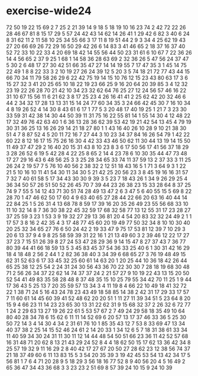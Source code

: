 # exercise-wide24
72
50
19
22
15
69
2
7
25
2
21
39
14
9
18
5
18
19
10
16
23
74
2
42
72
22
26
28
46
67
81
8
15
17
29
5
57
24
42
43
14
62
14
26
41
1
29
42
6
82
3
40
6
24
8
31
62
11
2
11
58
10
25
34
55
66
3
17
11
8
19
51
44
2
9
3
34
4
25
62
19
43
27
20
66
69
26
72
29
16
50
29
42
26
6
14
83
3
41
46
65
2
18
37
16
37
40
52
72
33
10
22
33
4
20
69
18
42
14
55
56
44
50
23
31
61
6
10
67
7
22
36
26
14
4
56
65
2
37
9
25
1
68
1
14
58
36
28
63
69
2
32
36
26
5
47
56
24
37
47
5
30
2
6
48
17
27
30
42
51
66
35
47
27
14
14
19
55
7
17
47
35
3
1
45
14
75
22
49
1
8
8
22
33
3
2
10
19
27
26
24
39
12
5
20
3
5
74
18
21
72
77
43
44
15
66
70
34
11
79
58
26
29
6
22
42
75
19
14
15
10
76
12
15
23
43
80
63
17
3
6
15
27
32
3
41
20
25
65
10
18
22
19
23
66
25
9
16
20
64
20
39
85
3
4
12
32
23
19
22
26
28
70
21
42
10
34
23
32
62
64
76
25
27
12
24
56
57
46
16
22
31
10
67
15
56
11
6
21
62
3
8
17
25
23
4
26
16
41
41
2
25
62
42
20
32
46
6
44
2
34
32
17
28
13
13
31
15
14
24
77
60
34
35
3
24
66
42
45
30
7
16
10
34
4
8
19
26
52
4
14
30
8
43
61
6
17
1
77
5
3
20
48
17
40
19
25
1
21
7
3
23
30
33
59
31
42
38
14
30
44
50
39
11
31
75
16
22
55
81
14
1
55
14
30
4
12
48
22
17
32
49
76
42
63
40
1
6
36
13
28
36
62
39
53
42
19
21
42
54
13
45
4
79
19
30
31
36
25
13
16
26
29
14
21
18
27
80
1
1
43
16
40
26
10
28
9
10
21
38
30
51
4
7
8
87
52
4
5
20
11
72
16
7
27
44
3
10
23
34
37
84
16
26
54
79
1
42
22
60
22
8
12
16
17
15
75
26
16
30
4
42
33
43
46
50
62
11
30
44
13
19
14
15
50
11
49
37
47
29
2
16
40
20
15
31
43
8
10
23
8
3
6
17
50
56
17
41
56
37
18
29
3
28
26
52
6
19
5
42
28
4
22
25
8
65
2
14
4
23
78
6
10
30
35
44
47
73
48
17
27
29
16
43
6
48
56
25
3
3
25
28
34
65
33
74
11
37
59
13
2
37
33
3
11
25
26
24
2
19
57
7
5
76
10
40
56
2
38
32
2
12
51
18
43
16
5
1
71
3
64
9
3
1
22
21
5
10
16
10
11
41
54
30
11
34
30
5
21
42
25
20
56
23
3
8
45
19
16
16
31
57
7
32
7
40
61
58
5
17
34
43
30
30
9
39
3
5
23
7
18
43
26
1
34
9
26
29
25
4
36
34
50
57
26
51
50
52
26
45
70
7
39
44
23
26
38
23
15
33
28
64
8
37
25
74
9
7
55
5
14
12
43
71
30
51
74
28
49
13
47
2
6
3
47
5
6
40
55
15
5
69
8
22
28
70
1
47
46
62
50
17
60
4
9
63
40
65
27
28
44
22
66
20
63
16
40
44
14
22
84
25
1
5
26
31
4
13
68
78
8
59
17
39
16
20
35
26
49
23
55
56
68
33
10
11
10
32
14
8
7
36
30
38
22
45
32
59
17
68
32
58
77
13
12
55
31
17
23
28
27
37
25
59
3
23
1
53
3
9
19
32
27
29
13
36
81
20
4
54
20
83
32
32
24
49
2
1
1
17
57
3
8
16
2
42
35
4
3
17
48
77
45
60
20
19
49
77
50
32
34
8
10
10
30
40
20
25
32
34
65
27
76
6
50
24
42
2
19
33
47
9
75
17
53
81
12
39
7
10
29
3
20
6
13
37
9
4
9
8
25
58
59
39
31
22
16
1
21
13
49
60
3
2
39
46
12
22
17
27
37
23
7
15
51
26
39
8
27
24
53
47
28
29
36
9
14
15
47
8
27
37
43
7
36
77
80
39
44
41
66
18
59
13
5
3
45
83
45
37
54
36
33
25
40
6
1
30
31
42
16
29
18
4
18
48
2
56
2
44
1
2
82
36
38
40
3
34
39
6
68
65
27
3
76
19
48
49
15
62
31
52
63
6
17
33
45
32
25
60
61
14
63
20
1
20
25
44
10
36
18
42
26
44
65
25
38
12
25
54
2
24
31
24
30
56
43
36
70
22
30
30
7
28
18
19
68
30
48
71
2
56
26
34
37
22
62
14
74
37
37
24
2
21
57
27
9
10
19
22
43
13
15
20
50
52
54
41
49
83
35
58
28
48
8
37
48
35
15
10
25
79
55
34
42
70
11
25
1
9
44
17
36
43
5
25
13
7
20
35
59
57
13
34
3
4
11
19
8
4
66
22
10
49
18
41
32
72
22
1
38
71
24
5
16
43
24
78
23
43
49
18
58
85
14
38
2
42
31
17
29
33
17
57
7
11
60
61
14
45
60
39
41
52
48
62
20
20
51
1
11
27
11
39
34
51
5
23
64
8
20
15
9
4
66
23
11
14
23
23
65
30
13
31
22
62
31
9
15
68
32
37
2
26
32
6
72
77
1
24
2
29
63
13
27
19
26
22
61
5
53
57
67
2
7
49
24
29
58
18
35
49
10
64
80
40
28
34
78
6
15
62
6
11
11
14
52
69
6
20
57
13
17
37
46
33
36
5
25
30
50
72
14
3
4
14
30
4
34
2
31
61
76
10
1
85
35
43
12
7
53
8
33
69
47
13
34
40
37
38
2
25
14
15
52
46
24
61
2
14
20
33
1
34
12
6
5
7
18
31
38
61
33
34
11
40
59
34
30
24
31
11
30
11
12
14
44
48
54
50
51
66
23
36
11
42
52
57
68
16
31
48
71
20
62
8
13
21
43
29
24
52
8
4
4
18
62
50
15
17
62
13
36
42
34
8
25
57
19
32
9
11
16
29
2
8
40
42
17
27
67
20
50
27
28
62
23
12
38
56
74
37
21
18
37
49
60
6
11
13
83
15
5
3
54
20
35
39
3
19
42
45
53
54
13
42
34
17
5
56
81
1
7
6
4
71
20
28
9
5
18
29
3
56
18
16
77
52
8
9
40
56
20
4
5
16
49
2
65
36
47
34
43
36
68
3
3
23
23
2
51
69
8
57
39
24
10
15
9
24
10
39
